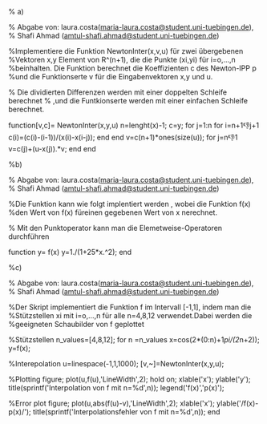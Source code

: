 % a)

% Abgabe von: laura.costa(maria-laura.costa@student.uni-tuebingen.de),
% Shafi Ahmad (amtul-shafi.ahmad@student.uni-tuebingen.de)

%Implementiere die Funktion NewtonInter(x,v,u) für zwei übergebenen
%Vektoren x,y Element von R^(n+1), die die Punkte (xi,yi) für i=o,...,n
%beinhalten. Die Funktion berechnet die Koeffizienten c des Newton-IPP p
%und die Funktionserte v für die Eingabenvektoren x,y und u. 

% Die dividierten Differenzen werden mit einer doppelten Schleife berechnet
% ,und die Funtkionserte werden mit einer einfachen Schleife berechnet. 


function[v,c]= NewtonInter(x,y,u)
n=lenght(x)-1;
c=y;
for j=1:n
    for i=n+1:-1:j+1
        c(i)=(c(i)-(i-1))/(x(i)-x(i-j));
    end
end
v=c(n+1)*ones(size(u));
for j=n:-1:1
    v=c(j)+(u-x(j)).*v;
end
end

%b) 

% Abgabe von: laura.costa(maria-laura.costa@student.uni-tuebingen.de),
% Shafi Ahmad (amtul-shafi.ahmad@student.uni-tuebingen.de)

%Die Funktion kann wie folgt implentiert werden , wobei die Funktion f(x)
%den Wert von f(x) füreinen gegebenen Wert von x nerechnet.

% Mit den Punktoperator kann man die Elemetweise-Operatoren durchführen

function y= f(x)
    y=1./(1+25*x.^2);
end

%c)

% Abgabe von: laura.costa(maria-laura.costa@student.uni-tuebingen.de),
% Shafi Ahmad (amtul-shafi.ahmad@student.uni-tuebingen.de)

%Der Skript implementiert die Funktion f im Intervall [-1,1], indem man die
%Stützstellen xi mit i=o,...,n für alle n=4,8,12 verwendet.Dabei werden die
%geeigneten Schaubilder von f geplottet


%Stützstellen
n_values=[4,8,12];
for n =n_values
    x=cos(2*(0:n)+1*pi/(2*n+2));
    y=f(x);

%Interepolation
u=linespace(-1,1,1000);
[v,~]=NewtonInter(x,y,u);

%Plotting
figure;
plot(u,f(u),'LineWidth',2);
hold on;
xlable('x');
ylable('y');
title(sprintf('Interpolation von f mit n=%d',n));
legend('f(x)','p(x)');

%Error plot
figure;
plot(u,abs(f(u)-v),'LineWidth',2);
xlable('x');
ylable('/f(x)-p(x)/');
title(sprintf('Interpolationsfehler von f mit n=%d',n));
end





